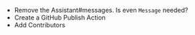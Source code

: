 
* Remove the Assistant#messages. Is even `Message` needed?
* Create a GitHub Publish Action
* Add Contributors

